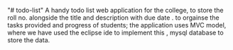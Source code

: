 "# todo-list" 
A handy todo list web application for the college, to store the roll no. alongside the title and description with due date . to orgainse the tasks provided and progress of students;
the application uses MVC model, where we have used the eclipse ide to implement this , mysql database to store the data. 

